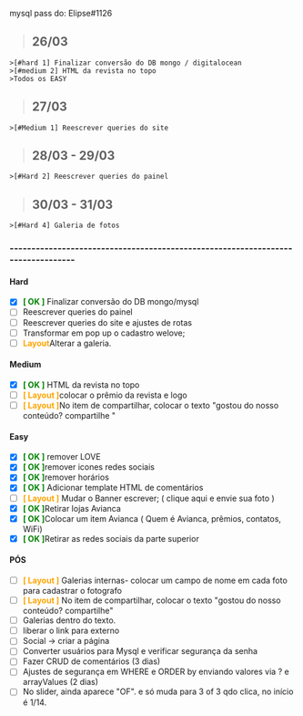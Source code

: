 mysql pass do: Elipse#1126

>## 26/03

    >[#hard 1] Finalizar conversão do DB mongo / digitalocean
    >[#medium 2] HTML da revista no topo
    >Todos os EASY

>## 27/03
    >[#Medium 1] Reescrever queries do site
    
>## 28/03 - 29/03 
    >[#Hard 2] Reescrever queries do painel

>## 30/03 - 31/03
    >[#Hard 4] Galeria de fotos
    
### --------------------------------------------------------------------------------

#### Hard
-[x] <span style="color: green; font-weight: bold">[ OK ]</span> Finalizar conversão do DB mongo/mysql
-[ ] Reescrever queries do painel
-[ ] Reescrever queries do site e ajustes de rotas
-[ ] Transformar em pop up o cadastro welove;
-[ ] <span style="color: orange; font-weight: bold">Layout</span>Alterar a galeria.

#### Medium
-[x] <span style="color: green; font-weight: bold">[ OK ]</span> HTML da revista no topo
-[ ] <span style="color: orange; font-weight: bold">[ Layout ]</span>colocar o prêmio da revista e logo 
-[ ] <span style="color: orange; font-weight: bold">[ Layout ]</span>No item de compartilhar, colocar o texto "gostou do nosso conteúdo? compartilhe "

#### Easy
-[x] <span style="color: green; font-weight: bold">[ OK ]</span> remover LOVE 
-[x] <span style="color: green; font-weight: bold">[ OK ]</span>remover icones redes sociais 
-[x] <span style="color: green; font-weight: bold">[ OK ]</span>remover horários 
-[x] <span style="color: green; font-weight: bold">[ OK ]</span> Adicionar template HTML de comentários
-[ ] <span style="color: orange; font-weight: bold">[ Layout ]</span> Mudar o Banner escrever; ( clique aqui e envie sua foto )
-[x] <span style="color: green; font-weight: bold">[ OK ]</span>Retirar lojas Avianca 
-[x] <span style="color: green; font-weight: bold">[ OK ]</span>Colocar um item Avianca ( Quem é Avianca, prêmios, contatos, WiFi)
-[x] <span style="color: green; font-weight: bold">[ OK ]</span>Retirar as redes sociais da parte superior
 
 #### PÓS
-[ ] <span style="color: orange; font-weight: bold">[ Layout ]</span> Galerias internas- colocar um campo de nome em cada foto para cadastrar o fotografo
-[ ] <span style="color: orange; font-weight: bold">[ Layout ]</span> No item de compartilhar, colocar o texto "gostou do nosso conteúdo? compartilhe"
-[ ] Galerias dentro do texto. 
-[ ] liberar o link para externo
-[ ] Social  -> criar a página
-[ ] Converter usuários para Mysql e verificar segurança da senha
-[ ] Fazer CRUD de comentários (3 dias)
-[ ] Ajustes de segurança em WHERE e ORDER by enviando valores via ? e arrayValues (2 dias)
-[ ] No slider, ainda aparece "OF". e só muda para 3 of 3 qdo clica, no início é 1/14.